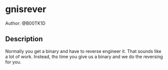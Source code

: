 # gnisrever

Author: @B00TK1D


## Description

Normally you get a binary and have to reverse engineer it.  That sounds like a lot of work.  Instead, ths time you give us a binary and we do the reversing for you.

